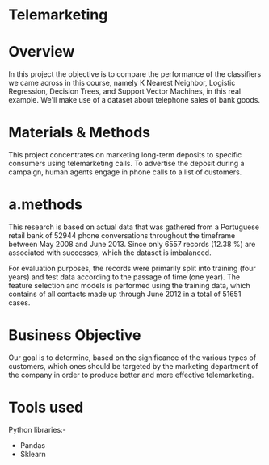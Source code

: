 # Telemarketing
# Overview 
In this project the objective is to compare the performance of the classifiers we came across in this course, namely K Nearest Neighbor, Logistic Regression, Decision Trees, and Support Vector Machines, in this real example. We'll make use of a dataset about telephone sales of bank goods.
# Materials & Methods
This project concentrates on marketing long-term deposits to specific consumers using telemarketing calls. To advertise the deposit during a campaign, human agents engage in phone calls to a list of customers.

# a.methods
This research is based on actual data that was gathered from a Portuguese retail bank of 52944 phone conversations throughout the timeframe between May 2008 and June 2013. Since only 6557 records (12.38 %) are associated with successes, which the dataset is imbalanced.

For evaluation purposes, the records were primarily split into training (four years) and test data according to the passage of time (one year). The feature selection and models is performed using the training data, which contains of all contacts made up through June 2012 in a total of 51651 cases.
# Business Objective
Our goal is to determine, based on the significance of the various types of customers, which ones should be targeted by the marketing department of the company in order to produce better and more effective telemarketing.

# Tools used
Python libraries:-
- Pandas 
- Sklearn
